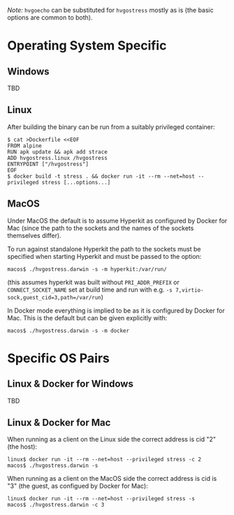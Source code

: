 _Note:_ `hvgoecho` can be substituted for `hvgostress` mostly as is
(the basic options are common to both).

# Operating System Specific

## Windows

TBD

## Linux

After building the binary can be run from a suitably privileged
container:

    $ cat >Dockerfile <<EOF
    FROM alpine
    RUN apk update && apk add strace
    ADD hvgostress.linux /hvgostress
    ENTRYPOINT ["/hvgostress"]
    EOF
    $ docker build -t stress . && docker run -it --rm --net=host --privileged stress [...options...]

## MacOS

Under MacOS the default is to assume Hyperkit as configured by Docker
for Mac (since the path to the sockets and the names of the sockets
themselves differ).

To run against standalone Hyperkit the path to the sockets must be
specified when starting Hyperkit and must be passed to the option:

    macos$ ./hvgostress.darwin -s -m hyperkit:/var/run/

(this assumes hyperkit was built without `PRI_ADDR_PREFIX` or
`CONNECT_SOCKET_NAME` set at build time and run with e.g. `-s
7,virtio-sock,guest_cid=3,path=/var/run`)

In Docker mode everything is implied to be as it is configured by
Docker for Mac. This is the default but can be given explicitly with:

    macos$ ./hvgostress.darwin -s -m docker

# Specific OS Pairs

## Linux & Docker for Windows

TBD

## Linux & Docker for Mac

When running as a client on the Linux side the correct address is cid
"2" (the host):

    linux$ docker run -it --rm --net=host --privileged stress -c 2
    macos$ ./hvgostress.darwin -s

When running as a client on the MacOS side the correct address is cid
is "3" (the guest, as configued by Docker for Mac):

    linux$ docker run -it --rm --net=host --privileged stress -s
    macos$ ./hvgostress.darwin -c 3
